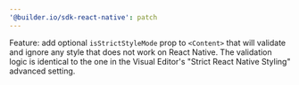 ```yaml
---
'@builder.io/sdk-react-native': patch
---
```


Feature: add optional `isStrictStyleMode` prop to `<Content>` that will validate and ignore any style that does not work on React Native. The validation logic is identical to the one in the Visual Editor's "Strict React Native Styling" advanced setting.
